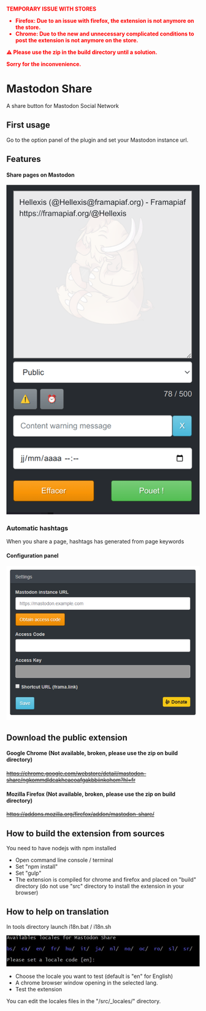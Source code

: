 <strong style="color:red">TEMPORARY ISSUE WITH STORES
- Firefox: Due to an issue with firefox, the extension is not anymore on the store.
- Chrome: Due to the new and unnecessary complicated conditions to post the extension is not anymore on the store.

⚠️ Please use the zip in the build directory until a solution.

Sorry for the inconvenience.
</strong>

# Mastodon Share
A share button for Mastodon Social Network

## First usage
Go to the option panel of the plugin and set your Mastodon instance url.

## Features

#### Share pages on Mastodon
![Share pages](screenshots/share-pages.png)

### Automatic hashtags
When you share a page, hashtags has generated from page keywords

#### Configuration panel
![Configuration panel](screenshots/settings.png)


## Download the public extension

#### Google Chrome (Not available, broken, please use the zip on build directory)
<strike>https://chrome.google.com/webstore/detail/mastodon-share/ngkommdldcakheaeoafgakbbiinkohom?hl=fr</strike>

#### Mozilla Firefox (Not available, broken, please use the zip on build directory)
<strike>https://addons.mozilla.org/firefox/addon/mastodon-share/</strike>


## How to build the extension from sources
You need to have nodejs with npm installed
- Open command line console / terminal
- Set "npm install"
- Set "gulp"
- The extension is compiled for chrome and firefox and placed on "build" directory (do not use "src" directory to install the extension in your browser)

## How to help on translation

In tools directory launch i18n.bat / i18n.sh
  
![i18n tool](screenshots/terminal-i18n.jpg)
  
- Choose the locale you want to test (default is "en" for English)
- A chrome browser window opening in the selected lang.
- Test the extension
  
 You can edit the locales files in the "/src/_locales/" directory.
 





